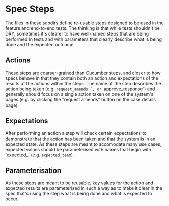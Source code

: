 # Spec Steps

The files in these subdirs define re-usable steps designed to be used in the
feature and end-to-end tests. The thinking is that while tests shouldn't be DRY,
sometimes it's clearer to have well-named steps that are being performed in
tests and with parameters that clearly describe what is being done and the
expected outcome.

## Actions

These steps are coarser-grained than Cucumber steps, and closer to how specs
behave in that they contain both an action and expectations of the results of
the actions within the steps. The name of the step describes the action being
taken (e.g. `request_amends``, or `approve_response`) and generally should focus
on a single action taken on one of the system's pages (e.g. by clicking the
"request amends" button on the case details page).

## Expectations

After performing an action a step will check certain expectations to demonstrate
that the action has been taken and that the system is in an expected state. As
these steps are meant to accomodate many use cases, expected values should be
parameterised with names that begin with 'expected_' (e.g. `expected_team`)

## Parameterisation

As these steps are meant to be reusable, key values for the action and expected
results are parameterised in such a way as to make it clear in the spec that's
using the step what is being done and what is expected to occur.


